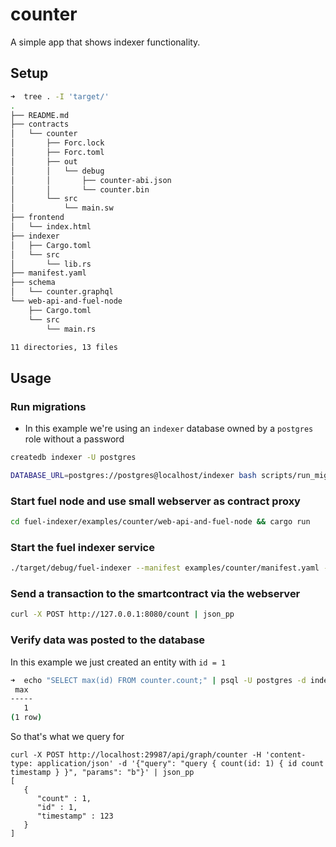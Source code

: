# counter

A simple app that shows indexer functionality.

## Setup


```bash
➜  tree . -I 'target/'
.
├── README.md
├── contracts
│   └── counter
│       ├── Forc.lock
│       ├── Forc.toml
│       ├── out
│       │   └── debug
│       │       ├── counter-abi.json
│       │       └── counter.bin
│       └── src
│           └── main.sw
├── frontend
│   └── index.html
├── indexer
│   ├── Cargo.toml
│   └── src
│       └── lib.rs
├── manifest.yaml
├── schema
│   └── counter.graphql
└── web-api-and-fuel-node
    ├── Cargo.toml
    └── src
        └── main.rs

11 directories, 13 files
```

## Usage

### Run migrations

- In this example we're using an `indexer` database owned by a `postgres` role without a password

```bash
createdb indexer -U postgres

DATABASE_URL=postgres://postgres@localhost/indexer bash scripts/run_migrations.local.sh
```

### Start fuel node and use small webserver as contract proxy

```bash
cd fuel-indexer/examples/counter/web-api-and-fuel-node && cargo run
```

### Start the fuel indexer service

```bash
./target/debug/fuel-indexer --manifest examples/counter/manifest.yaml --fuel-node-port 4004 --graphql-api-host 127.0.0.1 --postgres-database indexer
```

### Send a transaction to the smartcontract via the webserver

```bash
curl -X POST http://127.0.0.1:8080/count | json_pp
```

### Verify data was posted to the database

In this example we just created an entity with `id = 1`

```bash
➜  echo "SELECT max(id) FROM counter.count;" | psql -U postgres -d indexer
 max
-----
   1
(1 row)
```

So that's what we query for

```
curl -X POST http://localhost:29987/api/graph/counter -H 'content-type: application/json' -d '{"query": "query { count(id: 1) { id count timestamp } }", "params": "b"}' | json_pp
[
   {
      "count" : 1,
      "id" : 1,
      "timestamp" : 123
   }
]
```
